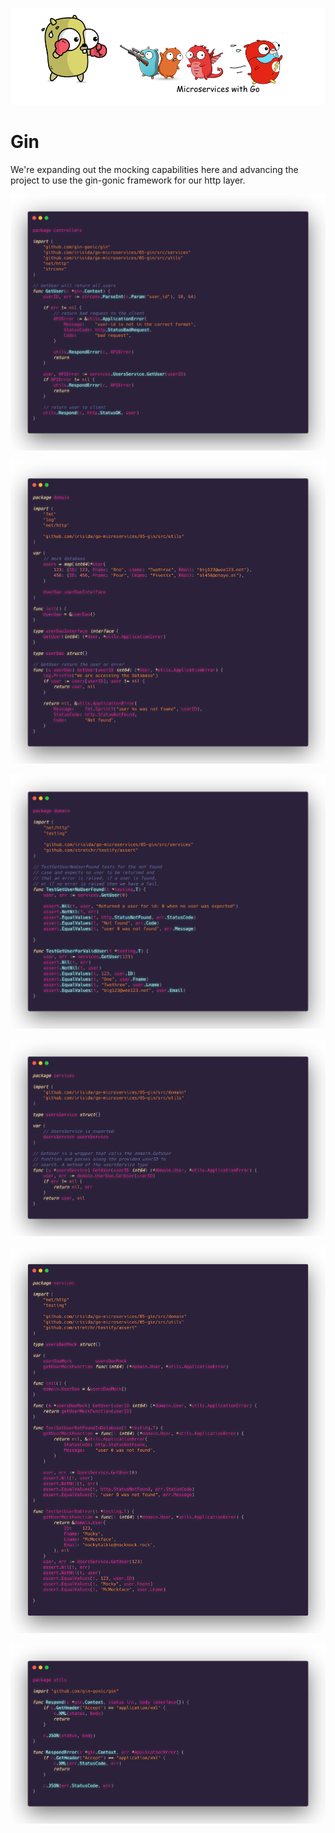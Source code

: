 ![](/assets/microservicesWithGo.png)

# Gin

We're expanding out the mocking capabilities here and advancing the project to use the gin-gonic framework for our http layer. 

![](/05-gin/assets/05-controller.png)

![](/05-gin/assets/05-dao.png)

![](/05-gin/assets/05-dao-test.png)

![](/05-gin/assets/05-user-service.png)

![](/05-gin/assets/05-service-test.png)

![](/05-gin/assets/05-respond-utils.png)



